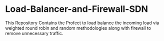 # Load-Balancer-and-Firewall-SDN
 This Repository Contains the Profect to load balance the incoming load via weighted round robin and random methodologies along with firewall to remove unnecessary traffic.

